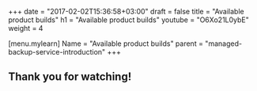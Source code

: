 +++
date = "2017-02-02T15:36:58+03:00"
draft = false
title = "Available product builds"
h1 = "Available product builds"
youtube = "O6Xo21L0ybE"
weight = 4

[menu.mylearn]
Name = "Available product builds"
parent = "managed-backup-service-introduction"
+++

## Thank you for watching!
